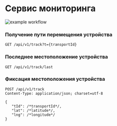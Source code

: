 # Сервис мониторинга

![example workflow](https://github.com/muravevartem/MonitoringService/actions/workflows/ci.yml/badge.svg)

### Получение пути перемещения устройства

```http request
GET /api/v1/track?t={transportId}
```

### Последнее местоположение устройства

```http request
GET /api/v1/track/last
```

### Фиксация местоположения устройства

```http request
POST /api/v1/track
Content-Type: application/json; charset=utf-8

{
   "tId": /*transportId*/,
   "lat": /*latitude*/,
   "lng": /*longitude*/
}
```